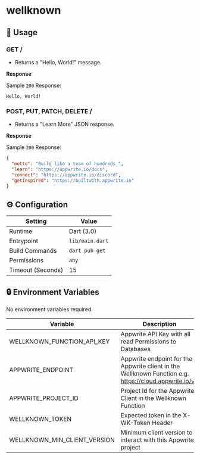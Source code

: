 # wellknown

## 🧰 Usage

### GET /

- Returns a "Hello, World!" message.

**Response**

Sample `200` Response:

```text
Hello, World!
```

### POST, PUT, PATCH, DELETE /

- Returns a "Learn More" JSON response.

**Response**

Sample `200` Response:

```json
{
  "motto": "Build like a team of hundreds_",
  "learn": "https://appwrite.io/docs",
  "connect": "https://appwrite.io/discord",
  "getInspired": "https://builtwith.appwrite.io"
}
```

## ⚙️ Configuration

| Setting           | Value           |
|-------------------|-----------------|
| Runtime           | Dart (3.0)     |
| Entrypoint        | `lib/main.dart` |
| Build Commands    | `dart pub get`  |
| Permissions       | `any`           |
| Timeout (Seconds) | 15              |

## 🔒 Environment Variables

No environment variables required.

| Variable                     | Description                                                                                           |
|------------------------------|-------------------------------------------------------------------------------------------------------|
| WELLKNOWN_FUNCTION_API_KEY   | Appwrite API Key with all read Permissions to Databases                                               |
| APPWRITE_ENDPOINT            | Appwrite endpoint for the Appwrite client in the Wellknown Function e.g. https://cloud.appwrite.io/v1 |
| APPWRITE_PROJECT_ID          | Project Id for the Appwrite Client in the Wellknown Function                                          |
| WELLKNOWN_TOKEN              | Expected token in the X-WK-Token Header                                                               |
| WELLKNOWN_MIN_CLIENT_VERSION | Minimum client version to interact with this Appwrite project                                         |
